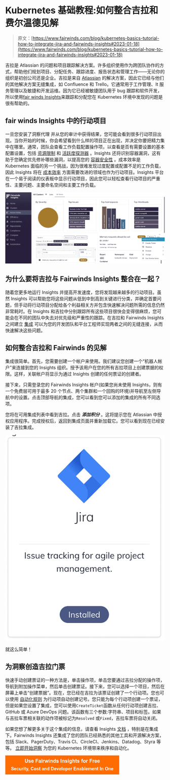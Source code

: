 # Kubernetes 基础教程:如何整合吉拉和费尔温德见解

> 原文：[https://www.fairwinds.com/blog/kubernetes-basics-tutorial-how-to-integrate-jira-and-fairwinds-insights#2023-01-18](https://www.fairwinds.com/blog/kubernetes-basics-tutorial-how-to-integrate-jira-and-fairwinds-insights#2023-01-18)

 吉拉是 Atlassian 的问题和项目跟踪解决方案。许多组织使用[](https://www.atlassian.com/software/jira/guides/getting-started/overview#:~:text=Jira%20is%20a%20suite%20of,%2C%20Ops%20teams%2C%20and%20more.)作为跨团队协作的方式，帮助他们规划项目、分配任务、跟踪进度、报告状态和管理工作——无论你的组织是初创公司还是企业。吉拉是来自 [Atlassian](https://www.atlassian.com/) 的解决方案，因此它已经与他们的其他解决方案无缝集成，如 Confluence 和 Trello。它通常用于工作管理、It 服务管理以及敏捷和开发运维。因为它已经被敏捷团队用于 bug 跟踪和软件开发，所以使用[fair winds Insights](https://www.fairwinds.com/insights)来跟踪和分配您在 Kubernetes 环境中发现的问题是很有帮助的。

## fair winds Insights 中的行动项目

一旦您安装了洞察代理 并从您的审计中获得结果，您可能会看到很多行动项目出现。当你开始的时候，你会希望看到什么样的项目正在出现，并决定你要把精力集中在哪里。通常，团队会查看工作负载配置操作项，以查看是否有需要设置的基本配置设置，包括 [资源限制](https://www.fairwinds.com/blog/kubernetes-resource-limits) 和 [活跃度探测器](https://www.fairwinds.com/blog/how-to-identify-missing-readiness-probes-in-kubernetes) 。Insights 还将识别容器漏洞，这有助于您确定优先修补哪些漏洞，以提高您的 [容器安全性](https://insights.docs.fairwinds.com/first-steps/container-security/) 。成本效率是 Kubernetes 面临的另一个挑战，因为很难发现过度配置或配置不足的工作负载，因此 Insights 将在 [成本效率](https://insights.docs.fairwinds.com/first-steps/cost-efficiency) 方面需要改进的领域也作为行动项目。Insights 平台在一个易于阅读的仪表板中显示行动项目，因此您可以轻松查看行动项目的严重性、主要问题、主要命名空间和主要工作负载。

![image of Action Items in Fairwinds Insights](img/6ce23b982b5065a743e2cc619eeb702e.png)

## 为什么要将吉拉与 Fairwinds Insights 整合在一起？

随着您更多地运行 Insights 并提高开发速度，您将发现越来越多的行动项目。虽然 Insights 可以帮助您将这些问题从低到中到高到关键进行分类，并确定首要问题，但手动将行动项目分配给各个利益相关方并包含快速解决问题所需的信息仍然非常耗时。在 Insights 和吉拉中分别跟踪所有这些项目很快会变得很麻烦，您可能会在不同的团队中失去对优先级和严重性的跟踪。在吉拉和 Fairwinds Insights 之间建立 [集成](https://insights.docs.fairwinds.com/installation/integrations/jira/#installation) 可以为您的开发团队和平台工程师实现两者之间的无缝连接，从而快速解决这些问题。

## 如何整合吉拉和 Fairwinds 的见解

集成很简单。首先，您需要创建一个帐户来使用。我们建议您创建一个“机器人帐户”来连接到您的 Insights 组织。授予该用户在您的所有吉拉项目上创建票据的权限。这样，关联帐户将显示为通过 Insights 创建的任何票证的创建者。

接下来，只需登录您的 Fairwinds Insights 帐户(如果您尚未使用 Insights，则有一个免费层[](https://www.fairwinds.com/insights-pricing)可用于最多 20 个节点、两个集群和一个回购的环境)并导航至左侧导航中的设置。点击顶部导航的集成，您可以看到您可以添加的集成的所有不同选项。

您将在可用集成列表中看到吉拉。点击 ***添加积分*** 。这将提示您在 Atlassian 中授权应用程序。完成授权后，返回到集成页面并重新加载它。您可以看到现在已经安装了吉拉集成。

![image of  installed Jira integration](img/db8e109653ce93dd2ac46d9f747ac3e7.png)

就这么简单！

## 为洞察创造吉拉门票

快速手动创建票证的一种方法是，单击操作项，单击您要通过吉拉分配的操作项，导航到附加操作菜单，然后单击创建票证。接下来，您可以选择一个项目，然后在屏幕上单击“创建票据”。现在，您已经在吉拉为该票证创建了一个行动项。您也可以使用 [自动化规则](https://insights.docs.fairwinds.com/configure/automation/integrations/#tickets) 为行动项自动创建记号。您只能为每个行动项创建一个票证，但是如果您设置了集成，您可以使用`CreateTicket`函数从任何行动项创建吉拉、GitHub 或 Azure DevOps 问题。该函数有三个参数:字符串、项目和标签。如果与吉拉车票相关联的动作项被标记为`Resolved` 或`Fixed`，吉拉车票将自动关闭。

如果您想了解更多关于这个集成的信息，请查看 Insights [文档](https://insights.docs.fairwinds.com/installation/integrations/jira/#installation) ，特别是在集成下。Fairwinds Insights 还集成了您的团队已经熟悉的其他工具和开源解决方案，包括 Slack、PagerDuty、Travis CI、CircleCI、Jenkins、Datadog、Styra 等等。 [立即开始洞察](https://www.fairwinds.com/insights-pricing) 为您的 Kubernetes 环境带来秩序和自动化。

[![Use Fairwinds Insights for Free Security, Cost and Developer Enablement In One](img/7c86296320eb01b215d8e2755e9c5b9d.png)](https://cta-redirect.hubspot.com/cta/redirect/2184645/34aa4987-a1f9-438a-a145-d7d82d5c479a)